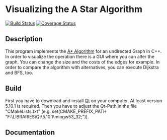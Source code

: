 # Visualizing the A Star Algorithm
[![Build Status](https://travis-ci.org/ob-algdatii-ss18/leistungsnachweis-a-team-1.svg?branch=master)](https://travis-ci.org/ob-algdatii-ss18/leistungsnachweis-a-team-1)
[![Coverage Status](https://coveralls.io/repos/github/ob-algdatii-ss18/leistungsnachweis-a-team-1/badge.svg?branch=testing)](https://coveralls.io/github/ob-algdatii-ss18/leistungsnachweis-a-team-1?branch=testing)

## Description
This program implements the [A* Algorithm](https://en.wikipedia.org/wiki/A*_search_algorithm) for an undirected Graph in C++. In order to visualize the operation there is a GUI where you can alter the graph. You can change the size and the costs of the edges for example. In order to compare the algorithm with alternatives, you can execute Dijkstra and BFS, too.

## Build
First you have to download and install [Qt](https://www.qt.io/download) on your computer. At least version 5.10.1 is required. Then you have to adjust the Qt-Path in the file "CMakeLists.txt" (e.g. set(CMAKE_PREFIX_PATH "F:\\LIBRARIES\\Qt\\5.10.1\\mingw53_32;")).

## Documentation
